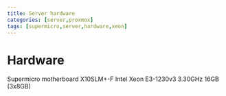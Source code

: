 ```yaml
---
title: Server hardware
categories: [server,proxmox]
tags: [supermicro,server,hardware,xeon]
---
```


# Hardware

Supermicro motherboard X10SLM+-F Intel Xeon E3-1230v3 3.30GHz 16GB (3x8GB)